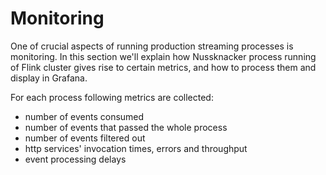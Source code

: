 Monitoring
==========

One of crucial aspects of running production streaming processes is monitoring. In this section we'll explain how Nussknacker process running of Flink cluster gives rise to certain metrics, and how to process them and display in Grafana.

For each process following metrics are collected:

* number of events consumed
* number of events that passed the whole process
* number of events filtered out
* http services' invocation times, errors and throughput
* event processing delays

